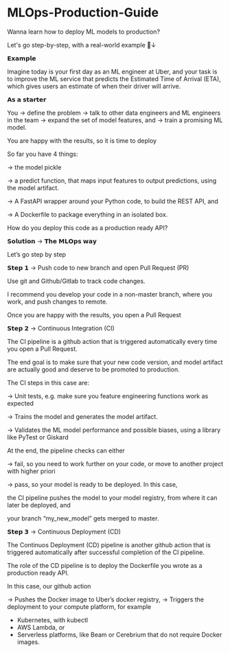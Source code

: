 # MLOps-Production-Guide

Wanna learn how to deploy ML models to production?

Let's go step-by-step, with a real-world example 🧵↓


𝗘𝘅𝗮𝗺𝗽𝗹𝗲

Imagine today is your first day as an ML engineer at Uber, and your task is to improve the ML service that predicts the Estimated Time of Arrival (ETA), which gives users an estimate of when their driver will arrive.

𝗔𝘀 𝗮 𝘀𝘁𝗮𝗿𝘁𝗲𝗿

You
-> define the problem
-> talk to other data engineers and ML engineers in the team
-> expand the set of model features, and
-> train a promising ML model.

You are happy with the results, so it is time to deploy

So far you have 4 things:

-> the model pickle

-> a predict function, that maps input features to output predictions, using the model artifact.

-> A FastAPI wrapper around your Python code, to build the REST API, and

-> A Dockerfile to package everything in an isolated box.

How do you deploy this code as a production ready API?


𝗦𝗼𝗹𝘂𝘁𝗶𝗼𝗻 -> 𝗧𝗵𝗲 𝗠𝗟𝗢𝗽𝘀 𝘄𝗮𝘆

Let’s go step by step

𝗦𝘁𝗲𝗽 𝟭 → Push code to new branch and open Pull Request (PR)

Use git and Github/Gitlab to track code changes.

I recommend you develop your code in a non-master branch, where you work, and push changes to remote.

Once you are happy with the results, you open a Pull Request


𝗦𝘁𝗲𝗽 𝟮 → Continuous Integration (CI)

The CI pipeline is a github action that is triggered automatically every time you open a Pull Request.

The end goal is to make sure that your new code version, and model artifact are actually good and deserve to be promoted to production.

The CI steps in this case are:

-> Unit tests, e.g. make sure you feature engineering functions work as expected

-> Trains the model and generates the model artifact.

-> Validates the ML model performance and possible biases, using a library like PyTest or Giskard

At the end, the pipeline checks can either

→ fail, so you need to work further on your code, or move to another project with higher priori

→ pass, so your model is ready to be deployed. In this case,

the CI pipeline pushes the model to your model registry, from where it can later be deployed, and

your branch “my_new_model” gets merged to master.


𝗦𝘁𝗲𝗽 𝟯 → Continuous Deployment (CD)

The Continuos Deployment (CD) pipeline is another github action that is triggered automatically after successful completion of the CI pipeline.

The role of the CD pipeline is to deploy the Dockerfile you wrote as a production ready API.

In this case, our github action

-> Pushes the Docker image to Uber’s docker registry,
-> Triggers the deployment to your compute platform, for example
- Kubernetes, with kubectl
- AWS Lambda, or
- Serverless platforms, like Beam or Cerebrium that do not require Docker images.
